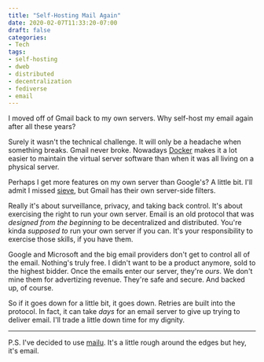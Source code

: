 ```yaml
---
title: "Self-Hosting Mail Again"
date: 2020-02-07T11:33:20-07:00
draft: false
categories:
- Tech
tags:
- self-hosting
- dweb
- distributed
- decentralization
- fediverse
- email
---
```


I moved off of Gmail back to my own servers. Why self-host my email again after all these years?

<!--more-->

Surely it wasn't the technical challenge. It will only be a headache when something breaks. Gmail never broke. Nowadays [Docker](https://en.wikipedia.org/wiki/Docker_(software)) makes it a lot easier to maintain the virtual server software than when it was all living on a physical server.

Perhaps I get more features on my own server than Google's? A little bit. I'll admit I missed [sieve](https://en.wikipedia.org/wiki/Sieve_(mail_filtering_language)), but Gmail has their own server-side filters.

Really it's about surveillance, privacy, and taking back control. It's about exercising the right to run your own server. Email is an old protocol that was *designed from the beginning* to be decentralized and distributed. You're kinda *supposed to* run your own server if you can. It's your responsibility to exercise those skills, if you have them.

Google and Microsoft and the big email providers don't get to control all of the email. Nothing's truly free. I didn't want to be a product anymore, sold to the highest bidder. Once the emails enter our server, they're *ours*. We don't mine them for advertizing revenue. They're safe and secure. And backed up, of course.

So if it goes down for a little bit, it goes down. Retries are built into the protocol. In fact, it can take *days* for an email server to give up trying to deliver email. I'll trade a little down time for my dignity.

----

P.S. I've decided to use [mailu](https://mailu.io). It's a little rough around the edges but hey, it's email.